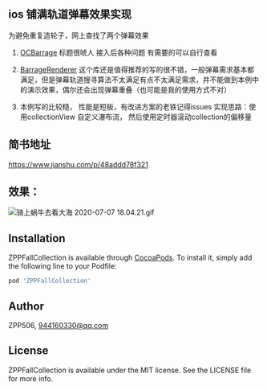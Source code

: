 ## ios 铺满轨道弹幕效果实现 
为避免重复造轮子，网上查找了两个弹幕效果


1. [OCBarrage](https://github.com/ZPP506/OCBarrage) 标题很唬人 接入后各种问题 有需要的可以自行查看

2. [BarrageRenderer](https://github.com/unash/BarrageRenderer) 这个库还是值得推荐的写的很不错，一般弹幕需求基本都满足，但是弹幕轨道搜寻算法不太满足有点不太满足需求，并不能做到本例中的演示效果，偶尔还会出现弹幕重叠（也可能是我的使用方式不对）

3. 本例写的比较糙， 性能是短板，有改进方案的老铁记得issues
实现思路：使用collectionView 自定义瀑布流， 然后使用定时器滚动collection的偏移量

## 简书地址
https://www.jianshu.com/p/48addd78f321


## 效果：
![骑上蜗牛去看大海 2020-07-07 18.04.21.gif](https://upload-images.jianshu.io/upload_images/11285123-b0bb299e62d3d442.gif?imageMogr2/auto-orient/strip)


## Installation

ZPPFallCollection is available through [CocoaPods](https://cocoapods.org). To install
it, simply add the following line to your Podfile:

```ruby
pod 'ZPPFallCollection'
```

## Author

ZPP506, 944160330@qq.com

## License

ZPPFallCollection is available under the MIT license. See the LICENSE file for more info.
